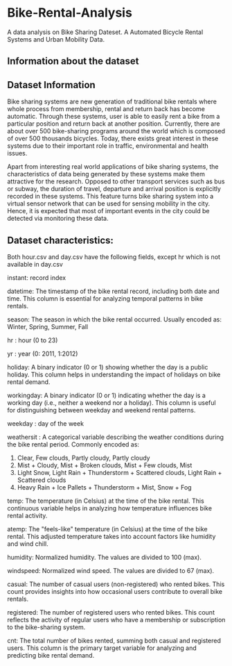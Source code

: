 # Bike-Rental-Analysis
A data analysis on Bike Sharing Dateset. A Automated Bicycle Rental Systems and Urban Mobility Data.

Information about the dataset
-----

Dataset Information
-------

Bike sharing systems are new generation of traditional bike rentals where whole process from membership, rental and return back has become automatic. Through these systems, user is able to easily rent a bike from a particular position and return back at another position. Currently, there are about over 500 bike-sharing programs around the world which is composed of over 500 thousands bicycles. Today, there exists great interest in these systems due to their important role in traffic, environmental and health issues.

Apart from interesting real world applications of bike sharing systems, the characteristics of data being generated by these systems make them attractive for the research. Opposed to other transport services such as bus or subway, the duration of travel, departure and arrival position is explicitly recorded in these systems. This feature turns bike sharing system into a virtual sensor network that can be used for sensing mobility in the city. Hence, it is expected that most of important events in the city could be detected via monitoring these data.

Dataset characteristics:
-------

Both hour.csv and day.csv have the following fields, except hr which is not available in day.csv

instant: record index

datetime: The timestamp of the bike rental record, including both date and time. This column is essential for analyzing temporal patterns in bike rentals.

season: The season in which the bike rental occurred. Usually encoded as:
Winter, Spring, Summer, Fall

hr : hour (0 to 23)

yr : year (0: 2011, 1:2012)

holiday: A binary indicator (0 or 1) showing whether the day is a public holiday. This column helps in understanding the impact of holidays on bike rental demand.

workingday: A binary indicator (0 or 1) indicating whether the day is a working day (i.e., neither a weekend nor a holiday). This column is useful for distinguishing between weekday and weekend rental patterns.

weekday : day of the week

weathersit : A categorical variable describing the weather conditions during the bike rental period. Commonly encoded as:
1. Clear, Few clouds, Partly cloudy, Partly cloudy
2. Mist + Cloudy, Mist + Broken clouds, Mist + Few clouds, Mist
3. Light Snow, Light Rain + Thunderstorm + Scattered clouds, Light Rain + Scattered clouds
4. Heavy Rain + Ice Pallets + Thunderstorm + Mist, Snow + Fog

temp: The temperature (in Celsius) at the time of the bike rental. This continuous variable helps in analyzing how 
temperature influences bike rental activity.

atemp: The "feels-like" temperature (in Celsius) at the time of the bike rental. This adjusted temperature takes into account factors like humidity and wind chill.

humidity: Normalized humidity. The values are divided to 100 (max).

windspeed: Normalized wind speed. The values are divided to 67 (max).

casual: The number of casual users (non-registered) who rented bikes. This count provides insights into how occasional users contribute to overall bike rentals.

registered: The number of registered users who rented bikes. This count reflects the activity of regular users who have a membership or subscription to the bike-sharing system.

cnt: The total number of bikes rented, summing both casual and registered users. This column is the primary target variable for analyzing and predicting bike rental demand.
